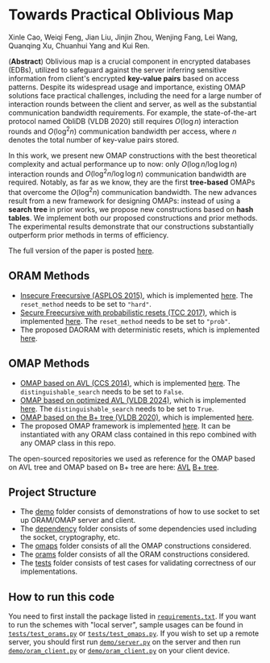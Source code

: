 # Towards Practical Oblivious Map

Xinle Cao, Weiqi Feng, Jian Liu, Jinjin Zhou, Wenjing Fang, Lei Wang, Quanqing Xu, Chuanhui Yang and Kui Ren.

(**Abstract**) Oblivious map is a crucial component in encrypted databases (EDBs), utilized to safeguard against the
server inferring sensitive information from client's encrypted **key-value pairs** based on access patterns. Despite its
widespread usage and importance, existing OMAP solutions face practical challenges, including the need for a large
number of interaction rounds between the client and server, as well as the substantial communication bandwidth
requirements. For example, the state-of-the-art protocol named ObliDB (VLDB 2020) still requires $O(\log{n})$
interaction rounds and $O(\log^2{n})$ communication bandwidth per access, where $n$ denotes the total number of
key-value pairs stored.

In this work, we present new OMAP constructions with the best theoretical complexity and actual performance up to now:
only $O(\log{n}/\log{\log{n}})$ interaction rounds and $O(\log^2{n}/\log{\log{n}})$ communication bandwidth are
required. Notably, as far as we know, they are the first **tree-based** OMAPs that overcome the $O(\log^{2}{n})$
communication bandwidth. The new advances result from a new framework for designing OMAPs: instead of using a **search
tree** in prior works, we propose new constructions based on **hash tables**. We implement both our proposed
constructions and prior methods. The experimental results demonstrate that our constructions substantially outperform
prior methods in terms of efficiency.

The full version of the paper is posted [here](https://eprint.iacr.org/2024/1650).

## ORAM Methods

- [Insecure Freecursive (ASPLOS 2015)](https://people.csail.mit.edu/devadas/pubs/freecursive.pdf), which is
  implemented [here](daoram/orams/freecursive_oram.py). The `reset_method` needs to be set to `"hard"`.
- [Secure Freecursive with probabilistic resets (TCC 2017)](https://eprint.iacr.org/2016/1084), which is
  implemented [here](daoram/orams/freecursive_oram.py). The `reset_method` needs to be set to `"prob"`.
- The proposed DAORAM with deterministic resets, which is implemented [here](daoram/orams/da_oram.py).

## OMAP Methods

- [OMAP based on AVL (CCS 2014)](https://dl.acm.org/doi/10.1145/2660267.2660314), which is
  implemented [here](daoram/omaps/avl_ods_omap.py). The `distinguishable_search` needs to be set to `False`.
- [OMAP based on optimized AVL (VLDB 2024)](https://www.vldb.org/pvldb/vol16/p4324-chamani.pdf), which is
  implemented [here](daoram/omaps/avl_ods_omap.py). The `distinguishable_search` needs to be set to `True`.
- [OMAP based on the B+ tree (VLDB 2020)](https://people.eecs.berkeley.edu/~matei/papers/2020/vldb_oblidb.pdf), which is
  implemented [here](daoram/omaps/bplus_ods_omap.py).
- The proposed OMAP framework is implemented [here](daoram/omaps/oram_ods_omap.py). It can be instantiated with any ORAM
  class
  contained in this repo combined with any OMAP class in this repo.

The open-sourced repositories we used as reference for the OMAP based on AVL tree and OMAP based on B+ tree are
here: [AVL](https://github.com/obliviousram/oblivious-avl-tree) [B+ tree](https://github.com/SabaEskandarian/ObliDB).

## Project Structure

- The [demo](demo) folder consists of demonstrations of how to use socket to set up ORAM/OMAP server and client.
- The [dependency](daoram/dependency) folder consists of some dependencies used including the socket, cryptography, etc.
- The [omaps](daoram/omaps) folder consists of all the OMAP constructions considered.
- The [orams](daoram/orams) folder consists of all the ORAM constructions considered.
- The [tests](tests) folder consists of test cases for validating correctness of our implementations.

## How to run this code

You need to first install the package listed in [`requirements.txt`](requirements.txt). If you want to run the schemes
with "local server", sample usages can be found in [`tests/test_orams.py`](tests/test_orams.py)
or [`tests/test_omaps.py`](tests/test_omaps.py). If you wish to set up a remote server, you should first
run [`demo/server.py`](demo/server.py) on the server and then run [`demo/oram_client.py`](demo/oram_client.py)
or [`demo/oram_client.py`](demo/omap_client.py) on your client device.
